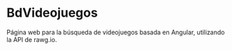 # BdVideojuegos

Página web para la búsqueda de videojuegos basada en Angular, utilizando la API de rawg.io.